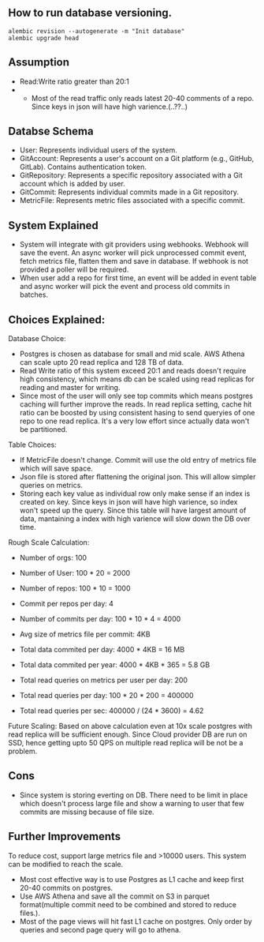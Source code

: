 ## How to run database versioning.

```
alembic revision --autogenerate -m "Init database"
alembic upgrade head
```

## Assumption
* Read:Write ratio greater than 20:1
* * Most of the read traffic only reads latest 20-40 comments of a repo.
Since keys in json will have high varience.(..??..)

## Databse Schema

* User: Represents individual users of the system.
* GitAccount: Represents a user's account on a Git platform (e.g., GitHub, GitLab). Contains authentication token.
* GitRepository: Represents a specific repository associated with a Git account which is added by user.
* GitCommit: Represents individual commits made in a Git repository.
* MetricFile: Represents metric files associated with a specific commit.

## System Explained
* System will integrate with git providers using webhooks. Webhook will save the event. An async worker will pick unprocessed commit event, fetch metrics file, flatten them and save in database. If webhook is not provided a poller will be required.
* When user add a repo for first time, an event will be added in event table and async worker will pick the event and process old commits in batches.

## Choices Explained:
Database Choice: 
* Postgres is chosen as database for small and mid scale. AWS Athena can scale upto 20 read replica and 128 TB of data.
* Read Write ratio of this system exceed 20:1 and reads doesn't require high consistency, which means db can be scaled using read replicas for reading and master for writing. 
* Since most of the user will only see top commits which means postgres caching will further improve the reads. In read replica setting, cache hit ratio can be boosted by using consistent hasing to send queryies of one repo to one read replica. It's a very low effort since actually data won't be partitioned.

Table Choices:
* If MetricFile doesn't change. Commit will use the old entry of metrics file which will save space.
* Json file is stored after flattening the original json. This will allow simpler queries on metrics.
* Storing each key value as individual row only make sense if an index is created on key. Since keys in json will have high varience, so index won't speed up the query. Since this table will have largest amount of data, mantaining a index with high varience will slow down the DB over time.

Rough Scale Calculation:
* Number of orgs: 100
* Number of User: 100 * 20 = 2000
* Number of repos: 100 * 10 = 1000

* Commit per repos per day: 4
* Number of commits per day: 100 * 10 * 4 = 4000

* Avg size of metrics file per commit: 4KB
* Total data commited per day: 4000 * 4KB = 16 MB
* Total data commited per year: 4000 * 4KB * 365 = 5.8 GB

* Total read queries on metrics per user per day: 200
* Total read queries per day: 100 * 20 * 200 = 400000
* Total read queries per sec: 400000 / (24 * 3600) = 4.62

Future Scaling: Based on above calculation even at 10x scale postgres with read replica will be sufficient enough. Since Cloud provider DB are run on SSD, hence getting upto 50 QPS on multiple read replica will be not be a problem.

## Cons
* Since system is storing everting on DB. There need to be limit in place which doesn't process large file and show a warning to user that few commits are missing because of file size. 

## Further Improvements
To reduce cost, support large metrics file and >10000 users. This system can be modified to reach the scale.

* Most cost effective way is to use Postgres as L1 cache and keep first 20-40 commits on postgres. 
* Use AWS Athena and save all the commit on S3 in parquet format(multiple commit need to be combined and stored to reduce files.).
* Most of the page views will hit fast L1 cache on postgres. Only order by queries and second page query will go to athena.

